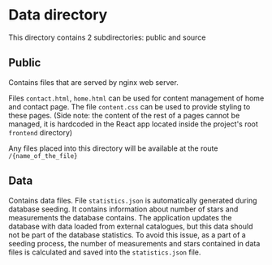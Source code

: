 # Data directory
This directory contains 2 subdirectories: public and source

## Public
Contains files that are served by nginx web server. 

Files `contact.html`, `home.html` can be used for content management of home and contact page. The file `content.css` can be used to provide styling to these pages. (Side note: the content of the rest of a pages cannot be managed, it is hardcoded in the React app located inside the project's root `frontend` directory)

Any files placed into this directory will be available at the route `/{name_of_the_file}`

## Data 
Contains data files. File `statistics.json` is automatically generated during database seeding. It contains information about number of stars and measurements the database contains. The application updates the database with data loaded from external catalogues, but this data should not be part of the database statistics. To avoid this issue, as a part of a seeding process, the number of measurements and stars contained in data files is calculated and saved into the `statistics.json` file.